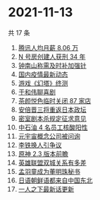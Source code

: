 # 2021-11-13

共 17 条

<!-- BEGIN ZHIHUSEARCH -->
<!-- 最后更新时间 Sat Nov 13 2021 03:07:31 GMT+0800 (China Standard Time) -->
1. [腾讯人均月薪 8.06 万](https://www.zhihu.com/search?q=腾讯财报)
1. [N 号房创建人获刑 34 年](https://www.zhihu.com/search?q=n号房)
1. [钟南山称需及时补加强针](https://www.zhihu.com/search?q=新冠疫苗加强针)
1. [国内疫情最新动态](https://www.zhihu.com/search?q=疫情)
1. [游戏《幻塔》终测](https://www.zhihu.com/search?q=幻塔)
1. [于和伟聊喜剧](https://www.zhihu.com/search?q=一年一度喜剧大赛)
1. [茶颜悦色临时关闭 87 家店](https://www.zhihu.com/search?q=茶颜悦色)
1. [安倍晋三将重返日本政坛](https://www.zhihu.com/search?q=安倍晋三)
1. [密室剧本杀规定征求意见](https://www.zhihu.com/search?q=剧本杀)
1. [中石油 4 名员工核酸阳性](https://www.zhihu.com/search?q=北京疫情)
1. [元宇宙概念公司被问询](https://www.zhihu.com/search?q=元宇宙)
1. [李铁换人引争议](https://www.zhihu.com/search?q=李铁)
1. [原神 2.3 版本前瞻](https://www.zhihu.com/search?q=原神)
1. [英雄联盟双城关系有多差](https://www.zhihu.com/search?q=英雄联盟双城之战)
1. [孟羽童成为董明珠秘书](https://www.zhihu.com/search?q=孟羽童)
1. [日语朝鲜语都来自中国东北](https://www.zhihu.com/search?q=中国东北)
1. [一人之下最新话更新](https://www.zhihu.com/search?q=一人之下)
<!-- END ZHIHUSEARCH -->
